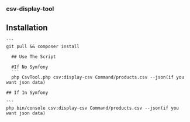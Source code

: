 ### csv-display-tool

## Installation

	```
    git pull && composer install
  ```
	## Use The Script
	
	#If No Symfony
	```
    php CsvTool.php csv:display-csv Command/products.csv --json(if you want json data)
  ```
	
	## If In Symfony
	
	```
    php bin/console csv:display-csv Command/products.csv --json(if you want json data)
  ```
